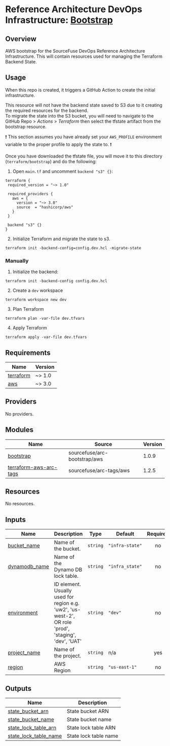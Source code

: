 # Reference Architecture DevOps Infrastructure: [Bootstrap](https://sourcefuse.github.io/arc-docs/arc-iac-docs/modules/terraform-module-aws-bootstrap/)

## Overview

AWS bootstrap for the SourceFuse DevOps Reference Architecture Infrastructure. This will contain resources used for managing the Terraform Backend State.  

## Usage

When this repo is created, it triggers a GitHub Action to create the initial infrastructure.  

This resource will not have the backend state saved to S3 due to it creating the required resources for the backend.  
To migrate the state into the S3 bucket, you will need to navigate to the GitHub Repo > _Actions_ > _Terraform_ then
select the tfstate artifact from the bootstrap resource.  

:exclamation: This section assumes you have already set your `AWS_PROFILE` environment variable to the proper profile to apply the state to. :exclamation:  

Once you have downloaded the tfstate file, you will move it to this directory (`terraform/bootstrap`) and do the following:  
1. Open `main.tf` and uncomment `backend "s3" {}`:
  ```
  terraform {
   required_version = "~> 1.0"

   required_providers {
     aws = {
       version = "~> 3.0"
       source  = "hashicorp/aws"
     }
   }

   backend "s3" {}
  }
  ```

2. Initialize Terraform and migrate the state to s3.
  ```shell
  terraform init -backend-config=config.dev.hcl -migrate-state
  ```

### Manually
1. Initialize the backend:
  ```shell
  terraform init -backend-config config.dev.hcl
  ```
2. Create a `dev` workspace
  ```shell
  terraform workspace new dev
  ```
3. Plan Terraform
  ```shell
  terraform plan -var-file dev.tfvars
  ```
4. Apply Terraform
  ```shell
  terraform apply -var-file dev.tfvars
  ```

<!-- BEGINNING OF PRE-COMMIT-TERRAFORM DOCS HOOK -->
## Requirements

| Name | Version |
|------|---------|
| <a name="requirement_terraform"></a> [terraform](#requirement\_terraform) | ~> 1.0 |
| <a name="requirement_aws"></a> [aws](#requirement\_aws) | ~> 3.0 |

## Providers

No providers.

## Modules

| Name | Source | Version |
|------|--------|---------|
| <a name="module_bootstrap"></a> [bootstrap](#module\_bootstrap) | sourcefuse/arc-bootstrap/aws | 1.0.9 |
| <a name="module_terraform-aws-arc-tags"></a> [terraform-aws-arc-tags](#module\_terraform-aws-arc-tags) | sourcefuse/arc-tags/aws | 1.2.5 |

## Resources

No resources.

## Inputs

| Name | Description | Type | Default | Required |
|------|-------------|------|---------|:--------:|
| <a name="input_bucket_name"></a> [bucket\_name](#input\_bucket\_name) | Name of the bucket. | `string` | `"infra-state"` | no |
| <a name="input_dynamodb_name"></a> [dynamodb\_name](#input\_dynamodb\_name) | Name of the Dynamo DB lock table. | `string` | `"infra_state"` | no |
| <a name="input_environment"></a> [environment](#input\_environment) | ID element. Usually used for region e.g. 'uw2', 'us-west-2', OR role 'prod', 'staging', 'dev', 'UAT' | `string` | `"dev"` | no |
| <a name="input_project_name"></a> [project\_name](#input\_project\_name) | Name of the project. | `string` | n/a | yes |
| <a name="input_region"></a> [region](#input\_region) | AWS Region | `string` | `"us-east-1"` | no |

## Outputs

| Name | Description |
|------|-------------|
| <a name="output_state_bucket_arn"></a> [state\_bucket\_arn](#output\_state\_bucket\_arn) | State bucket ARN |
| <a name="output_state_bucket_name"></a> [state\_bucket\_name](#output\_state\_bucket\_name) | State bucket name |
| <a name="output_state_lock_table_arn"></a> [state\_lock\_table\_arn](#output\_state\_lock\_table\_arn) | State lock table ARN |
| <a name="output_state_lock_table_name"></a> [state\_lock\_table\_name](#output\_state\_lock\_table\_name) | State lock table name |
<!-- END OF PRE-COMMIT-TERRAFORM DOCS HOOK -->
